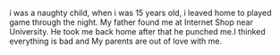 i was a naughty child, when i was 15 years old, i leaved home to played game through the night. My father found me at Internet Shop near University. He took me back home after that he punched me.I thinked everything is bad and My parents are out of love with me.

